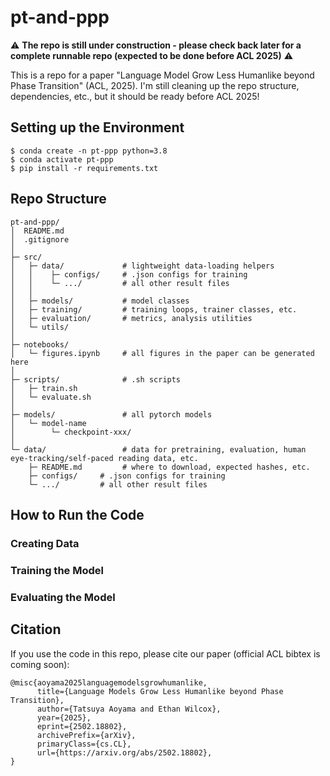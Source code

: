 # pt-and-ppp

⚠️ **The repo is still under construction - please check back later for a complete runnable repo (expected to be done before ACL 2025)** ⚠️

This is a repo for a paper "Language Model Grow Less Humanlike beyond Phase Transition" (ACL, 2025). I'm still cleaning up the repo structure, dependencies, etc., but it should be ready before ACL 2025!

## Setting up the Environment

```
$ conda create -n pt-ppp python=3.8
$ conda activate pt-ppp
$ pip install -r requirements.txt
```

## Repo Structure

```
pt-and-ppp/
│  README.md
│  .gitignore
│
├─ src/                  
│   ├─ data/             # lightweight data-loading helpers
│   │    ├─ configs/     # .json configs for training
│   │    └─ .../         # all other result files
│   │
│   ├─ models/           # model classes
│   ├─ training/         # training loops, trainer classes, etc.
│   ├─ evaluation/       # metrics, analysis utilities
│   └─ utils/
│
├─ notebooks/
│   └─ figures.ipynb     # all figures in the paper can be generated here
│
├─ scripts/              # .sh scripts
│   ├─ train.sh
│   └─ evaluate.sh
│
├─ models/               # all pytorch models
│   └─ model-name
│        └─ checkpoint-xxx/
│
└─ data/                 # data for pretraining, evaluation, human eye-tracking/self-paced reading data, etc.
    ├─ README.md         # where to download, expected hashes, etc.
    ├─ configs/     # .json configs for training
    └─ .../         # all other result files
```
## How to Run the Code

### Creating Data

### Training the Model

### Evaluating the Model

## Citation

If you use the code in this repo, please cite our paper (official ACL bibtex is coming soon):
```
@misc{aoyama2025languagemodelsgrowhumanlike,
      title={Language Models Grow Less Humanlike beyond Phase Transition}, 
      author={Tatsuya Aoyama and Ethan Wilcox},
      year={2025},
      eprint={2502.18802},
      archivePrefix={arXiv},
      primaryClass={cs.CL},
      url={https://arxiv.org/abs/2502.18802}, 
}
```
